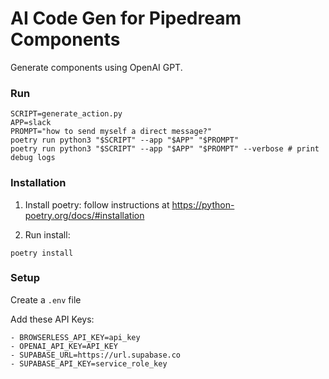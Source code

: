 # AI Code Gen for Pipedream Components

Generate components using OpenAI GPT.


### Run

```
SCRIPT=generate_action.py
APP=slack
PROMPT="how to send myself a direct message?"
poetry run python3 "$SCRIPT" --app "$APP" "$PROMPT"
poetry run python3 "$SCRIPT" --app "$APP" "$PROMPT" --verbose # print debug logs
```


### Installation

1. Install poetry: follow instructions at https://python-poetry.org/docs/#installation

2. Run install:
```
poetry install
```


### Setup

Create a `.env` file

Add these API Keys:

    - BROWSERLESS_API_KEY=api_key
    - OPENAI_API_KEY=API_KEY
    - SUPABASE_URL=https://url.supabase.co
    - SUPABASE_API_KEY=service_role_key
